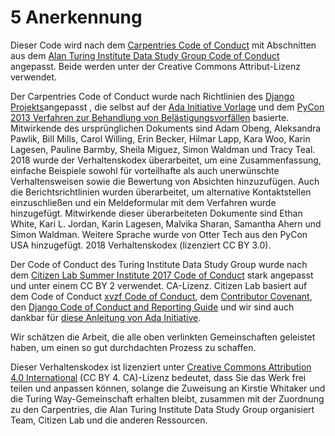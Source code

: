 # 5 Anerkennung

Dieser Code wird nach dem [Carpentries Code of Conduct](https://docs.carpentries.org/topic_folders/policies/code-of-conduct.html)  mit Abschnitten aus dem [Alan Turing Institute Data Study Group Code of Conduct](https://docs.google.com/document/d/1iv2cizNPUwtEhHqaezAzjIoKkaIX02f7XbYmFMXDTGY/edit) angepasst. Beide werden unter der Creative Commons Attribut-Lizenz verwendet.

Der Carpentries Code of Conduct wurde nach Richtlinien des [Django Projekts](https://www.djangoproject.com/conduct/enforcement-manual/)angepasst , die selbst auf der [Ada Initiative Vorlage](http://geekfeminism.wikia.com/wiki/Conference_anti-harassment/Responding_to_reports) und dem [PyCon 2013 Verfahren zur Behandlung von Belästigungsvorfällen](https://us.pycon.org/2013/about/code-of-conduct/harassment-incidents/) basierte. Mitwirkende des ursprünglichen Dokuments sind Adam Obeng, Aleksandra Pawlik, Bill Mills, Carol Willing, Erin Becker, Hilmar Lapp, Kara Woo, Karin Lagesen, Pauline Barmby, Sheila Miguez, Simon Waldman und Tracy Teal. 2018 wurde der Verhaltenskodex überarbeitet, um eine Zusammenfassung, einfache Beispiele sowohl für vorteilhafte als auch unerwünschte Verhaltensweisen sowie die Bewertung von Absichten hinzuzufügen. Auch die Berichtsrichtlinien wurden überarbeitet, um alternative Kontaktstellen einzuschließen und ein Meldeformular mit dem Verfahren wurde hinzugefügt. Mitwirkende dieser überarbeiteten Dokumente sind Ethan White, Kari L. Jordan, Karin Lagesen, Malvika Sharan, Samantha Ahern und Simon Waldman. Weitere Sprache wurde von Otter Tech aus den PyCon USA hinzugefügt. 2018 Verhaltenskodex (lizenziert CC BY 3.0).

Der Code of Conduct des Turing Institute Data Study Group wurde nach dem [Citizen Lab Summer Institute 2017 Code of Conduct](https://citizenlab.ca/summerinstitute/codeofconduct.html) stark angepasst und unter einem CC BY 2 verwendet. CA-Lizenz. Citizen Lab basiert auf dem Code of Conduct [xvzf Code of Conduct](http://xvzf.io/#coc), dem [Contributor Covenant](http://contributor-covenant.org/), den [Django Code of Conduct and Reporting Guide](https://www.djangoproject.com/conduct/) und wir sind auch dankbar für [diese Anleitung von Ada Initiative](http://geekfeminism.wikia.com/wiki/Conference_anti-harassment/Responding_to_reports).

Wir schätzen die Arbeit, die alle oben verlinkten Gemeinschaften geleistet haben, um einen so gut durchdachten Prozess zu schaffen.

Dieser Verhaltenskodex ist lizenziert unter [Creative Commons Attribution 4.0 International](https://creativecommons.org/licenses/by/4.0/) (CC BY 4. CA)-Lizenz bedeutet, dass Sie das Werk frei teilen und anpassen können, solange die Zuweisung an Kirstie Whitaker und die Turing Way-Gemeinschaft erhalten bleibt, zusammen mit der Zuordnung zu den Carpentries, die Alan Turing Institute Data Study Group organisiert Team, Citizen Lab und die anderen Ressourcen.
